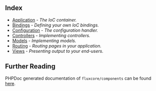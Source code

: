 <div class="huge learn"></div>

Index
-

 * [Application](#/docs/application) - _The IoC container._
 * [Bindings](#/docs/binding) - _Defining your own IoC bindings._
 * [Configuration](#/docs/configuration) - _The configuration handler._
 * [Controllers](#/docs/controllers) - _Implementing controllers._
 * [Models](#/docs/models) - _Implementing models._
 * [Routing](#/docs/routing) - _Routing pages in your application._
 * [Views](#/docs/views) - _Presenting output to your end-users._

Further Reading
-

PHPDoc generated documentation of `fluxcore/components` can be found [here](#).